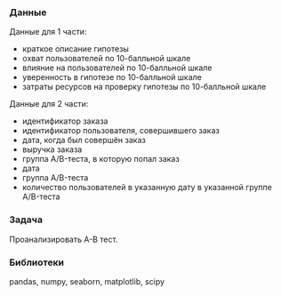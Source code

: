 


### Данные
Данные для 1 части:
- краткое описание гипотезы 
- охват пользователей по 10-балльной шкале 
- влияние на пользователей по 10-балльной шкале 
- уверенность в гипотезе по 10-балльной шкале 
- затраты ресурсов на проверку гипотезы по 10-балльной шкале 

Данные для 2 части:
- идентификатор заказа 
- идентификатор пользователя, совершившего заказ 
- дата, когда был совершён заказ 
- выручка заказа 
- группа A/B-теста, в которую попал заказ 
- дата 
- группа A/B-теста
- количество пользователей в указанную дату в указанной группе A/B-теста

### Задача
Проанализировать А-В тест.

### Библиотеки
pandas, numpy, seaborn, matplotlib, scipy


